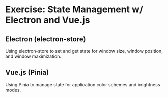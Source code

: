 # Exercise: State Management w/ Electron and Vue.js

## Electron (electron-store)
Using electron-store to set and get state for window size, window position, and window maximization.

## Vue.js (Pinia)
Using Pinia to manage state for application color schemes and brightness modes.

